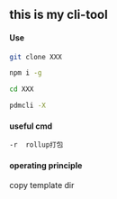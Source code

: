 ## this is my cli-tool

#### Use

```sh
git clone XXX

npm i -g

cd XXX

pdmcli -X

```

#### useful cmd

```sh
-r  rollup打包
```

#### operating principle

copy template dir